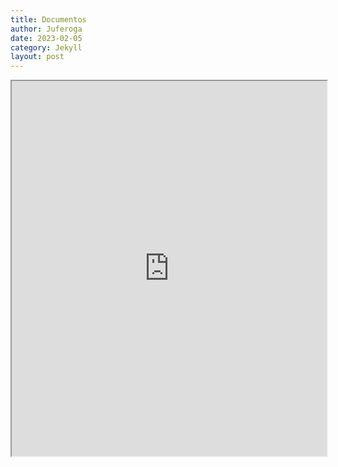 ```yaml
---
title: Documentos
author: Juferoga
date: 2023-02-05
category: Jekyll
layout: post
---
```



<iframe width="100%" height="600px" src="https://docs.google.com/document/d/e/2PACX-1vQkB1po9gWEzaRkDdSEUmobIOCV-IlwN-EGnSiRwEOrP1kI_xFCzs4yKTs-SIcObqUWM-Xi4m61V-0T/pub?embedded=true"></iframe>